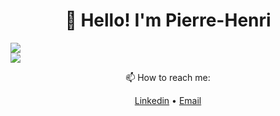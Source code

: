 <h1 align="center">👋 Hello! I'm Pierre-Henri</h3>


<div display="grid" grid-template-columns="1fr 1fr" grid-gap="20px">
  <div>
  <img src="https://readme.phbasin.vercel.app/api/top-langs/?username=PHBasin&layout=compact&title_color=000000">
  </div>
  <div>
  <img src="https://readme.phbasin.vercel.app/api?username=PHBasin&title_color=000000&show_icons=true&icon_color=000000">
  </div>
</div>

<div>
  <p align="center"> 📫 How to reach me: </p>
  <p align="center">
    <a href="https://www.linkedin.com/in/pierrehenribasin/">Linkedin</a> •
    <a href="mailto:basinpierrehenri@gmail.com">Email</a>
  </p>
</div>
